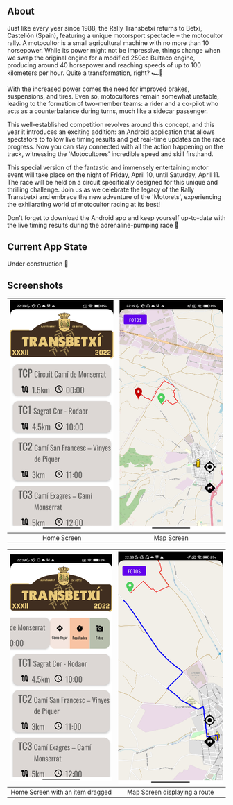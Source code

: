 ## About
Just like every year since 1988, the Rally Transbetxí returns to Betxí, Castellón (Spain), featuring a unique motorsport spectacle – the motocultor rally. A motocultor is a small agricultural machine with no more than 10 horsepower. While its power might not be impressive, things change when we swap the original engine for a modified 250cc Bultaco engine, producing around 40 horsepower and reaching speeds of up to 100 kilometers per hour. Quite a transformation, right? 🏎️💨

With the increased power comes the need for improved brakes, suspensions, and tires. Even so, motocultores remain somewhat unstable, leading to the formation of two-member teams: a rider and a co-pilot who acts as a counterbalance during turns, much like a sidecar passenger.

This well-established competition revolves around this concept, and this year it introduces an exciting addition: an Android application that allows spectators to follow live timing results and get real-time updates on the race progress. Now you can stay connected with all the action happening on the track, witnessing the 'Motocultores' incredible speed and skill firsthand. 

This special version of the fantastic and immensely entertaining motor event will take place on the night of Friday, April 10, until Saturday, April 11. The race will be held on a circuit specifically designed for this unique and thrilling challenge. Join us as we celebrate the legacy of the Rally Transbetxí and embrace the new adventure of the 'Motorets', experiencing the exhilarating world of motocultor racing at its best! 

Don't forget to download the Android app and keep yourself up-to-date with the live timing results during the adrenaline-pumping race 🏁

## Current App State
Under construction 🚧 

## Screenshots
| ![Home Screen](home.jpg) | ![Map Screen](map.jpg)  |
|:------------------------------------:|:-----------------------------:|
| Home Screen                           |   Map Screen                |

| ![Home Screen with an item dragged](home-item-scrolled.jpg) | ![Search](map-route.jpg) |
|:------------------------------------:|:-----------------------------:|
|            Home Screen with an item dragged                 | Map Screen displaying a route                 |
